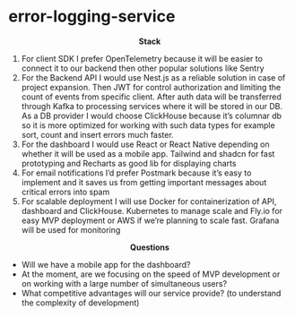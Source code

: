 # error-logging-service
<p align="center"><b>Stack</b></p>
<ol>
<li>For client SDK I prefer OpenTelemetry because it will be easier to connect it to our backend then other popular solutions like Sentry</li>
<li>For the Backend API I would use Nest.js as a reliable solution in case of project expansion. Then JWT for control authorization and limiting the count of events from specific client. After auth data will be transferred through Kafka to processing services where it will be stored in our DB. As a DB provider I would choose ClickHouse because it’s columnar db so it is more optimized for working with such data types for example sort, count and insert errors much faster.</li>
<li>For the dashboard I would use React or React Native depending on whether it will be used as a mobile app. Tailwind and shadcn for fast prototyping and Recharts as good lib for displaying charts</li>
<li>For email notifications I’d prefer Postmark because it’s easy to implement and it saves us from getting important messages about critical errors into spam</li>
<li>For scalable deployment I will use Docker for containerization of API, dashboard and ClickHouse. Kubernetes to manage scale and Fly.io for easy MVP deployment or AWS if we’re planning to scale fast. Grafana will be used for monitoring</li>
</ol>
<p align="center"><b>Questions</b></p>
<ul>
<li>Will we have a mobile app for the dashboard?</li>
<li>At the moment, are we focusing on the speed of MVP development or on working with a large number of simultaneous users?</li>
<li>What competitive advantages will our service provide? (to understand the complexity of development)</li>
</ul>
